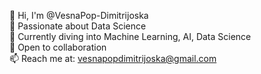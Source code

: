 👋 Hi, I'm @VesnaPop-Dimitrijoska   
👀 Passionate about Data Science    
🌱 Currently diving into Machine Learning, AI, Data Science   
💞️ Open to collaboration    
📫 Reach me at: vesnapopdimitrijoska@gmail.com    



<!---
VesnaPop-Dimitrijoska/VesnaPop-Dimitrijoska is a ✨ special ✨ repository because its `README.md` (this file) appears on your GitHub profile.
You can click the Preview link to take a look at your changes.
--->
